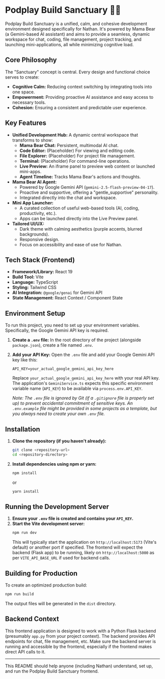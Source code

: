 # Podplay Build Sanctuary 🐻✨

Podplay Build Sanctuary is a unified, calm, and cohesive development environment designed specifically for Nathan. It's powered by Mama Bear (a Gemini-based AI assistant) and aims to provide a seamless, dynamic workspace for chat, coding, file management, project tracking, and launching mini-applications, all while minimizing cognitive load.

## Core Philosophy

The "Sanctuary" concept is central. Every design and functional choice serves to create:
- **Cognitive Calm:** Reducing context switching by integrating tools into one space.
- **Empowerment:** Providing proactive AI assistance and easy access to necessary tools.
- **Cohesion:** Ensuring a consistent and predictable user experience.

## Key Features

- **Unified Development Hub:** A dynamic central workspace that transforms to show:
    - **Mama Bear Chat:** Persistent, multimodal AI chat.
    - **Code Editor:** (Placeholder) For viewing and editing code.
    - **File Explorer:** (Placeholder) For project file management.
    - **Terminal:** (Placeholder) For command-line operations.
    - **Live Preview:** An iframe panel to preview web content or launched mini-apps.
    - **Agent Timeline:** Tracks Mama Bear's actions and thoughts.
- **Mama Bear AI Agent:**
    - Powered by Google Gemini API (`gemini-2.5-flash-preview-04-17`).
    - Proactive and supportive, offering a "gentle_supportive" personality.
    - Integrated directly into the chat and workspace.
- **Mini App Launcher:**
    - A curated collection of useful web-based tools (AI, coding, productivity, etc.).
    - Apps can be launched directly into the Live Preview panel.
- **Tailored UI/UX:**
    - Dark theme with calming aesthetics (purple accents, blurred backgrounds).
    - Responsive design.
    - Focus on accessibility and ease of use for Nathan.

## Tech Stack (Frontend)

- **Framework/Library:** React 19
- **Build Tool:** Vite
- **Language:** TypeScript
- **Styling:** Tailwind CSS
- **AI Integration:** `@google/genai` for Gemini API
- **State Management:** React Context / Component State

## Environment Setup

To run this project, you need to set up your environment variables. Specifically, the Google Gemini API key is required.

1.  **Create a `.env` file:**
    In the root directory of the project (alongside `package.json`), create a file named `.env`.

2.  **Add your API Key:**
    Open the `.env` file and add your Google Gemini API key like this:

    ```env
    API_KEY=your_actual_google_gemini_api_key_here
    ```

    Replace `your_actual_google_gemini_api_key_here` with your real API key. The application's `GeminiService.ts` expects this specific environment variable name (`API_KEY`) to be available via `process.env.API_KEY`.

    *Note: The `.env` file is ignored by Git (if a `.gitignore` file is properly set up) to prevent accidental commitment of sensitive keys. An `.env.example` file might be provided in some projects as a template, but you always need to create your own `.env` file.*

## Installation

1.  **Clone the repository (if you haven't already):**
    ```bash
    git clone <repository-url>
    cd <repository-directory>
    ```

2.  **Install dependencies using npm or yarn:**
    ```bash
    npm install
    ```
    or
    ```bash
    yarn install
    ```

## Running the Development Server

1.  **Ensure your `.env` file is created and contains your `API_KEY`.**
2.  **Start the Vite development server:**
    ```bash
    npm run dev
    ```
    This will typically start the application on `http://localhost:5173` (Vite's default) or another port if specified. The frontend will expect the backend (Flask app) to be running, likely on `http://localhost:5000` as per `VITE_API_BASE_URL` if used for backend calls.

## Building for Production

To create an optimized production build:
```bash
npm run build
```
The output files will be generated in the `dist` directory.

## Backend Context

This frontend application is designed to work with a Python Flask backend (presumably `app.py` from your project context). The backend provides API endpoints for chat, file management, etc. Make sure the backend server is running and accessible by the frontend, especially if the frontend makes direct API calls to it.

---

This README should help anyone (including Nathan) understand, set up, and run the Podplay Build Sanctuary frontend.
